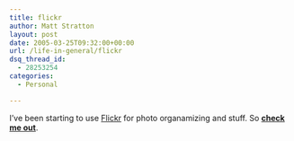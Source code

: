 ```yaml
---
title: flickr
author: Matt Stratton
layout: post
date: 2005-03-25T09:32:00+00:00
url: /life-in-general/flickr
dsq_thread_id:
  - 28253254
categories:
  - Personal

---
```

I&#8217;ve been starting to use [Flickr][1] for photo organamizing and stuff. So [**check me out**][2].

 [1]: http://www.flickr.com
 [2]: http://www.flickr.com/people/mugsy/